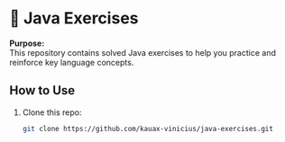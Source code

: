 # 📘 Java Exercises

**Purpose:**  
This repository contains solved Java exercises to help you practice and reinforce key language concepts.

## How to Use
1. Clone this repo:
   ```bash
   git clone https://github.com/kauax-vinicius/java-exercises.git
